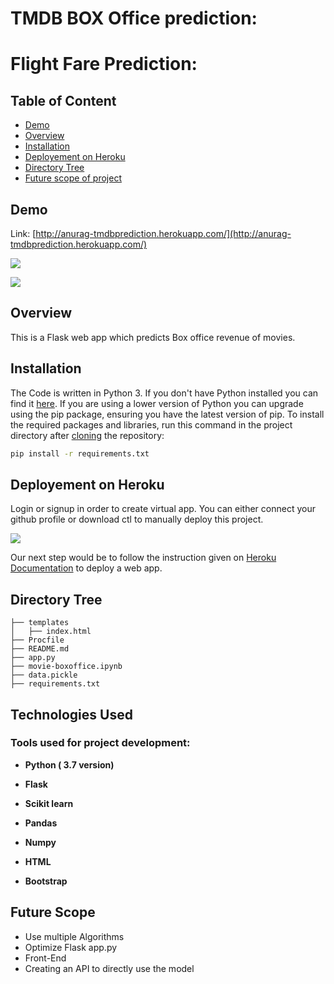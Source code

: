 # TMDB BOX Office prediction:
# Flight Fare Prediction: 

## Table of Content
  * [Demo](#demo)
  * [Overview](#overview)
  * [Installation](#installation)
  * [Deployement on Heroku](#deployement-on-heroku)
  * [Directory Tree](#directory-tree)
  * [Future scope of project](#future-scope)


## Demo
Link: [http://anurag-tmdbprediction.herokuapp.com/](http://anurag-tmdbprediction.herokuapp.com/)

![](https://i.imgur.com/3OyNtUI.png)

![](https://i.imgur.com/5tEsR4j.png)

## Overview
This is a Flask web app which predicts Box office revenue of movies.

## Installation
The Code is written in Python 3. If you don't have Python installed you can find it [here](https://www.python.org/downloads/). If you are using a lower version of Python you can upgrade using the pip package, ensuring you have the latest version of pip. To install the required packages and libraries, run this command in the project directory after [cloning](https://www.howtogeek.com/451360/how-to-clone-a-github-repository/) the repository:
```bash
pip install -r requirements.txt
```

## Deployement on Heroku
Login or signup in order to create virtual app. You can either connect your github profile or download ctl to manually deploy this project.

[![](https://i.imgur.com/dKmlpqX.png)](https://heroku.com)

Our next step would be to follow the instruction given on [Heroku Documentation](https://devcenter.heroku.com/articles/getting-started-with-python) to deploy a web app.

## Directory Tree 
```
├── templates
│   ├── index.html
├── Procfile
├── README.md
├── app.py
├── movie-boxoffice.ipynb
├── data.pickle
├── requirements.txt
```

## Technologies Used
<h3> Tools used for project development: </h3>
<ul>
<li><p><b>Python ( 3.7 version)</b></p></li>
<li><p><b>Flask</b></p></li>
<li><p><b>Scikit learn</b></p></li>
<li><p><b>Pandas</b></p></li>
<li><p><b>Numpy</b></p></li>
<li><p><b>HTML</b></p></li>
<li><p><b>Bootstrap</b></p></li>
</ul>

## Future Scope

* Use multiple Algorithms
* Optimize Flask app.py
* Front-End
* Creating an API to directly use the model
